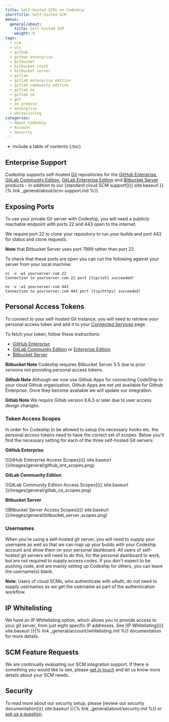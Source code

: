 ```yaml
---
title: Self-hosted SCMs on Codeship
shortTitle: Self-hosted SCM
menus:
  general/about:
    title: Self-hosted SCM
    weight: 9
tags:
  - scm
  - vcs
  - github
  - github enterprise
  - bitbucket
  - bitbucket stash
  - bitbucket server
  - gitlab
  - gitlab enterprise edition
  - gitlab community edition
  - gitlab ee
  - gitlab ce
  - git
  - on premise
  - enterprise
  - whitelisting
categories:
  - About Codeship  
  - Account
  - Security
---
```


* include a table of contents
{:toc}

## Enterprise Support

Codeship supports self-hosted [Git](https://git-scm.com) repositories for the [GitHub Enterprise](https://enterprise.github.com/home), [GitLab Community Edition](https://gitlab.com/gitlab-org/gitlab-ce), [GitLab Enterprise Edition](https://about.gitlab.com/gitlab-ee) and [Bitbucket Server](https://www.atlassian.com/software/bitbucket/server) products - in addition to our [standard cloud SCM support]({{ site.baseurl }}{% link _general/about/scm-support.md %}).

## Exposing Ports

To use your private Git server with Codeship, you will need a publicly reachable endpoint with ports 22 and 443 open to the internet.

We require port 22 to clone your repository to run your builds and port 443 for status and clone requests.

**Note** that Bitbucket Server uses port 7999 rather than port 22.

To check that these ports are open you can run the following against your server from your local machine:

```
nc -v -w1 yourserver.com 22
Connection to yourserver.com 22 port [tcp/ssh] succeeded!

nc -v -w1 yourserver.com 443
Connection to yourserver.com 443 port [tcp/https] succeeded!
```

## Personal Access Tokens

To connect to your self-hosted Git instance, you will need to retrieve your personal access token and add it to your [Connected Services](https://app.codeship.com/authentications) page.

To fetch your token, follow these instructions:

- [GitHub Enterprise](https://help.github.com/articles/creating-a-personal-access-token-for-the-command-line/)
- [GitLab Community Edition](https://docs.gitlab.com/ce/user/profile/personal_access_tokens.html) or [Enterprise Edition](https://docs.gitlab.com/ee/user/profile/personal_access_tokens.html)
- [Bitbucket Server](https://confluence.atlassian.com/bitbucketserver/personal-access-tokens-939515499.html)

**Bitbucket Note** Codeship requires Bitbucket Server 5.5 due to prior versions not providing personal access tokens.

**Github Note** Although we now use Github Apps for connecting CodeShip to your cloud Github organization, Github Apps are not yet available for Github Enterprise. Once they become available we will update our integration.

**Gitlab Note** We require Gitlab version 9.6.3 or later due to user access design changes.

### Token Access Scopes

In order for Codeship to be allowed to setup the necessary hooks etc. the personal access tokens need to have the correct set of scopes. Below you'll find the necessary setting for each of the three self-hosted Git servers:

**GitHub Enterprise**

![GitHub Enterprise Access Scopes]({{ site.baseurl }}/images/general/github_ent_scopes.png)

**GitLab Community Edition**

![GitLab Community Edition Access Scopes]({{ site.baseurl }}/images/general/gitlab_ce_scopes.png)

**Bitbucket Server**

![Bitbucket Server Access Scopes]({{ site.baseurl }}/images/general/bitbucket_server_scopes.png)

### Usernames

When you're using a self-hosted git server, you will need to supply your username as well so that we can map up your builds with your Codeship account and show them on your personal dashboard. All users of self-hosted git servers will need to do this, for the personal dashboard to work, but are not required to supply access codes.
If you don't expect to be pushing code, and are mainly setting up Codeship for others, you can leave the username(s) blank.

**Note**: Users of cloud SCMs, who authenticate with oAuth, do not need to supply usernames as we get the username as part of the authentication workflow.

## IP Whitelisting

We have an IP Whitelisting option, which allows you to provide access to your git server, from just eight specific IP addresses. See [IP Whitelisting]({{ site.baseurl }}{% link _general/account/whitelisting.md %}) documentation for more details.

## SCM Feature Requests

We are continually evaluating our SCM integration support. If there is something you would like to see, please [get in touch](https://helpdesk.codeship.com/hc/en-us/requests/new) and let us know more details about your SCM needs.

## Security

To read more about our security setup, please [review our security documentation]({{ site.baseurl }}{% link _general/about/security.md %}) or [ask us a question](https://helpdesk.codeship.com).
